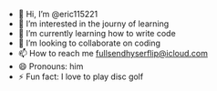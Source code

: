 - 👋 Hi, I’m @eric115221
- 👀 I’m interested in the journy of learning
- 🌱 I’m currently learning how to write code
- 💞️ I’m looking to collaborate on coding
- 📫 How to reach me fullsendhyserflip@icloud.com
- 😄 Pronouns: him
- ⚡ Fun fact: I love to play disc golf

<!---
eric115221/eric115221 is a ✨ special ✨ repository because its `README.md` (this file) appears on your GitHub profile.
You can click the Preview link to take a look at your changes.
--->
